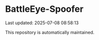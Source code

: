 # BattleEye-Spoofer

Last updated: 2025-07-08 08:58:13

This repository is automatically maintained.
